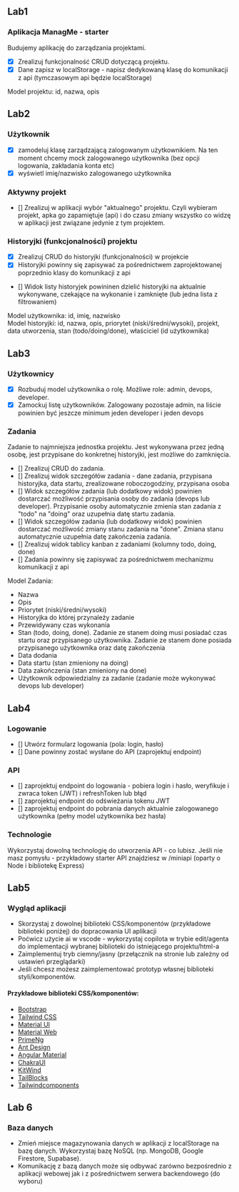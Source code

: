 ## Lab1

### Aplikacja ManagMe - starter

Budujemy aplikację do zarządzania projektami.

- [x] Zrealizuj funkcjonalność CRUD dotyczącą projektu.
- [x] Dane zapisz w localStorage - napisz dedykowaną klasę do komunikacji z api (tymczasowym api będzie localStorage)

Model projektu: id, nazwa, opis

## Lab2

### Użytkownik

- [x] zamodeluj klasę zarządzającą zalogowanym użytkownikiem. Na ten moment chcemy mock zalogowanego użytkownika (bez opcji logowania, zakładania konta etc)
- [x] wyświetl imię/nazwisko zalogowanego użytkownika

### Aktywny projekt

- [] Zrealizuj w aplikacji wybór "aktualnego" projektu. Czyli wybieram projekt, apka go zapamiętuje (api) i do czasu zmiany wszystko co widzę w aplikacji jest związane jedynie z tym projektem.

### Historyjki (funkcjonalności) projektu

- [x] Zrealizuj CRUD do historyjki (funkcjonalności) w projekcie
- [x] Historyjki powinny się zapisywać za pośrednictwem zaprojektowanej poprzednio klasy do komunikacji z api
- [] Widok listy historyjek powininen dzielić historyjki na aktualnie wykonywane, czekające na wykonanie i zamknięte (lub jedna lista z filtrowaniem)

Model użytkownika: id, imię, nazwisko  
Model historyjki: id, nazwa, opis, priorytet (niski/średni/wysoki), projekt, data utworzenia, stan (todo/doing/done), właściciel (id użytkownika)

## Lab3

### Użytkownicy

- [x] Rozbuduj model użytkownika o rolę. Możliwe role: admin, devops, developer.
- [x] Zamockuj listę użytkowników. Zalogowany pozostaje admin, na liście powinien być jeszcze minimum jeden developer i jeden devops

### Zadania

Zadanie to najmniejsza jednostka projektu. Jest wykonywana przez jedną osobę, jest przypisane do konkretnej historyjki, jest możliwe do zamknięcia.

- [] Zrealizuj CRUD do zadania.
- [] Zrealizuj widok szczegółów zadania - dane zadania, przypisana historyjka, data startu, zrealizowane roboczogodziny, przypisana osoba
- [] Widok szczegółów zadania (lub dodatkowy widok) powinien dostarczać możliwość przypisania osoby do zadania (devops lub developer). Przypisanie osoby automatycznie zmienia stan zadania z "todo" na "doing" oraz uzupełnia datę startu zadania.
- [] Widok szczegółów zadania (lub dodatkowy widok) powinien dostarczać możliwość zmiany stanu zadania na "done". Zmiana stanu automatycznie uzupełnia datę zakończenia zadania.
- [] Zrealizuj widok tablicy kanban z zadaniami (kolumny todo, doing, done)
- [] Zadania powinny się zapisywać za pośrednictwem mechanizmu komunikacji z api

Model Zadania:

- Nazwa
- Opis
- Priorytet (niski/średni/wysoki)
- Historyjka do której przynależy zadanie
- Przewidywany czas wykonania
- Stan (todo, doing, done). Zadanie ze stanem doing musi posiadać czas startu oraz przypisanego użytkownika. Zadanie ze stanem done posiada przypisanego użytkownika oraz datę zakończenia
- Data dodania
- Data startu (stan zmieniony na doing)
- Data zakończenia (stan zmieniony na done)
- Użytkownik odpowiedzialny za zadanie (zadanie może wykonywać devops lub developer)

## Lab4

### Logowanie

- [] Utwórz formularz logowania (pola: login, hasło)
- [] Dane powinny zostać wysłane do API (zaprojektuj endpoint)

### API

- [] zaprojektuj endpoint do logowania - pobiera login i hasło, weryfikuje i zwraca token (JWT) i refreshToken lub błąd
- [] zaprojektuj endpoint do odświeżania tokenu JWT
- [] zaprojektuj endpoint do pobrania danych aktualnie zalogowanego użytkownika (pełny model użytkownika bez hasła)

### Technologie

Wykorzystaj dowolną technologię do utworzenia API - co lubisz. Jeśli nie masz pomysłu - przykładowy starter API znajdziesz w /miniapi (oparty o Node i bibliotekę Express)

## Lab5

### Wygląd aplikacji

- Skorzystaj z dowolnej biblioteki CSS/komponentów (przykładowe biblioteki poniżej) do dopracowania UI aplikacji
- Poćwicz użycie ai w vscode - wykorzystaj copilota w trybie edit/agenta do implementacji wybranej biblioteki do istniejącego projektu/html-a
- Zaimplementuj tryb ciemny/jasny (przełącznik na stronie lub zależny od ustawień przeglądarki)
- Jeśli chcesz możesz zaimplementować prototyp własnej biblioteki styli/komponentów.

#### Przykładowe biblioteki CSS/komponentów:

- [Bootstrap](https://getbootstrap.com/)
- [Tailwind CSS](https://tailwindcss.com/)
- [Material UI](https://mui.com)
- [Material Web](https://m3.material.io/develop/web)
- [PrimeNg](https://primeng.org/)
- [Ant Design](https://ant.design/)
- [Angular Material](https://material.angular.io/)
- [ChakraUI](https://v2.chakra-ui.com/)
- [KitWind](https://kitwind.io/products/)
- [TailBlocks](https://tailblocks.cc/)
- [Tailwindcomponents](https://tailwindcomponents.com/)

## Lab 6

### Baza danych

- Zmień miejsce magazynowania danych w aplikacji z localStorage na bazę danych. Wykorzystaj bazę NoSQL (np. MongoDB, Google Firestore, Supabase).
- Komunikację z bazą danych może się odbywać zarówno bezpośrednio z aplikacji webowej jak i z pośrednictwem serwera backendowego (do wyboru)

